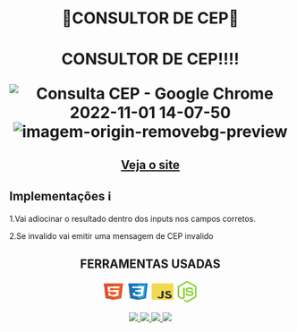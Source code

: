 
# <div align="center">📌CONSULTOR DE CEP📌 </div>
<h1 align="center">CONSULTOR DE CEP!!!!

![Consulta CEP - Google Chrome 2022-11-01 14-07-50](https://user-images.githubusercontent.com/97768716/199294607-4b4bda65-0d04-4dfa-8810-663a3114b23b.gif)
![imagem-origin-removebg-preview](https://user-images.githubusercontent.com/97768716/199295295-dbd73cd7-2bac-4184-89c0-3bf2be328801.png)


  <h2 align="center">
  <a href="https://gabrielsf2022.github.io/consultar-cep/" target="_blank"> Veja o site </a>
</h2>
  
  
## Implementações :information_source:
1.Vai adiocinar o resultado dentro dos inputs nos campos corretos.
<br>

2.Se invalido vai emitir uma mensagem de CEP invalido
<br>


<h2 align="center"> FERRAMENTAS USADAS </h2>
 

<div align="center" style="display: inline_block">
  <img align="center" alt="Rafa-HTML" height="30" width="40" src="https://raw.githubusercontent.com/devicons/devicon/master/icons/html5/html5-original.svg">
  <img align="center" alt="Rafa-CSS" height="30" width="40" src="https://raw.githubusercontent.com/devicons/devicon/master/icons/css3/css3-original.svg">
  <img align="center" alt="Rafa-JS" height="30" width="40" src="https://raw.githubusercontent.com/devicons/devicon/master/icons/javascript/javascript-original.svg">
  <img align="center" height:"30" width="40" src="https://github.com/devicons/devicon/blob/master/icons/nodejs/nodejs-original.svg"

 
</div>
<br>

<div align="center" style="display:inline_block"> <br> 
  
  <a href="https://www.instagram.com/gabriel_furtado2002/" target="_blank">
    <img src="https://img.shields.io/badge/-Instagram-%23E4405F?style=for-the-badge&logo=instagram&logoColor=white" 
  </a>
 	
 <a href="https://discord.gg/wagxzStdcR" target="_blank">
   <img src="https://img.shields.io/badge/Discord-7289DA?style=for-the-badge&logo=discord&logoColor=white" 
  </a>
  
  <a href = "mailto:gs294860@gmail.com" target="_blank">
    <img src="https://img.shields.io/badge/-Gmail-%23333?style=for-the-badge&logo=gmail&logoColor=white" 
  </a>
  
  <a href="https://www.linkedin.com/in/gabriel-furtado-847aa7225/" target="_blank">
    <img src="https://img.shields.io/badge/-LinkedIn-%230077B5?style=for-the-badge&logo=linkedin&logoColor=white">
  </a> 
  
  </div>

